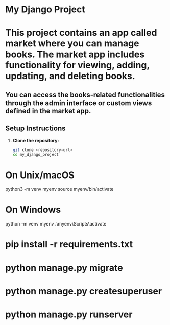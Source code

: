 # My Django Project
 
# This project contains an app called market where you can manage books. The market app includes functionality for viewing, adding, updating, and deleting books.

## You can access the books-related functionalities through the admin interface or custom views defined in the market app.

## Setup Instructions

1. **Clone the repository:**
   ```bash
   git clone <repository-url>
   cd my_django_project
# On Unix/macOS
python3 -m venv myenv
source myenv/bin/activate

# On Windows
python -m venv myenv
.\myenv\Scripts\activate
# 
# pip install -r requirements.txt
#
# python manage.py migrate
#
# python manage.py createsuperuser
#
# python manage.py runserver
